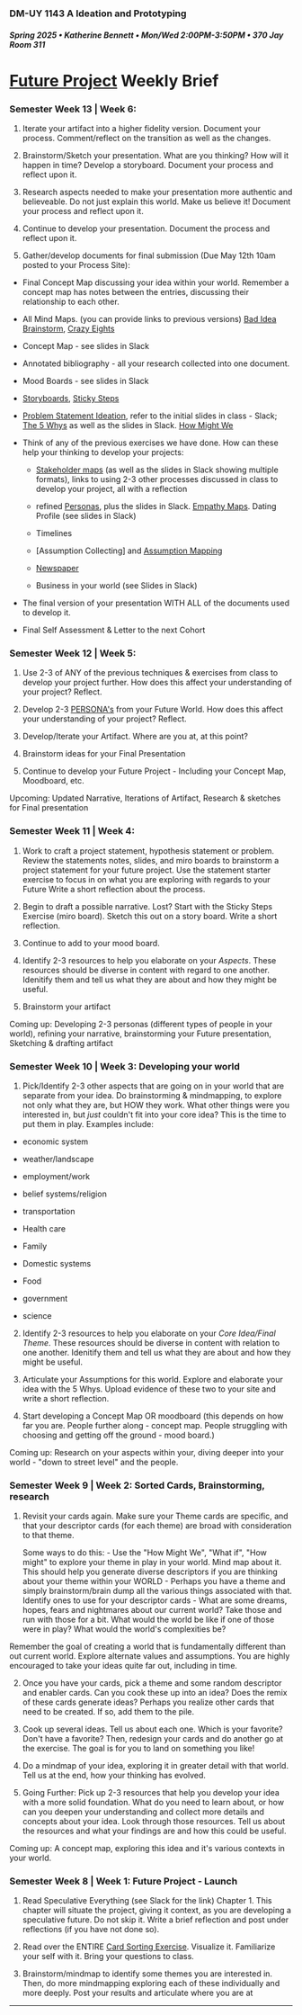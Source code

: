 ### DM-UY 1143 A Ideation and Prototyping
##### Spring 2025 • Katherine Bennett • Mon/Wed 2:00PM-3:50PM • 370 Jay Room 311

# [Future Project](Future.md) Weekly Brief

### Semester Week 13 | Week 6: 

1. Iterate your artifact into a higher fidelity version. Document your process. Comment/reflect on the transition as well as the changes.

2. Brainstorm/Sketch your presentation. What are you thinking? How will it happen in time? Develop a storyboard. Document your process and reflect upon it.

3. Research aspects needed to make your presentation more authentic and believeable. Do not just explain this world. Make us believe it! Document your process and reflect upon it.

4. Continue to develop your presentation. Document the process and reflect upon it.

5. Gather/develop documents for final submission (Due May 12th 10am posted to your Process Site):

- Final Concept Map discussing your idea within your world. Remember a concept map has notes between the entries, discussing their relationship to each other.

- All Mind Maps. (you can provide links to previous versions) [Bad Idea Brainstorm](https://miro.com/app/board/uXjVIC88Tzs=/), [Crazy Eights](https://miro.com/app/board/uXjVI-siAKA=/)

- Concept Map - see slides in Slack

- Annotated bibliography - all your research collected into one document.

- Mood Boards - see slides in Slack

- [Storyboards](https://miro.com/app/board/uXjVL9fyu6w=/), [Sticky Steps](https://miro.com/app/board/uXjVLOv4iHs=/)

- [Problem Statement Ideation](https://miro.com/app/board/uXjVLWEP_FQ=/), refer to the initial slides in class - Slack; [The 5 Whys](https://miro.com/app/board/uXjVLk2bckY=/) as well as the slides in Slack. [How Might We](https://miro.com/app/board/uXjVI8y4ILA=/)

- Think of any of the previous exercises we have done. How can these help your thinking to develop your projects: 

	- [Stakeholder maps](https://miro.com/app/board/uXjVLS4P34s=/) (as well as the slides in Slack showing multiple formats), links to using 2-3 other processes discussed in class to develop your project, all with a reflection

	- refined [Personas](https://miro.com/app/board/uXjVL9d1Lvw=/), plus the slides in Slack. [Empathy Maps](https://miro.com/app/board/uXjVITfy9tY=/). Dating Profile (see slides in Slack)

	- Timelines

	- [Assumption Collecting]  and [Assumption Mapping]((https://miro.com/app/board/uXjVLkAh4As=/))

	- [Newspaper](https://miro.com/app/board/uXjVIC88Tzs=/)

	- Business in your world (see Slides in Slack)

- The final version of your presentation WITH ALL of the documents used to develop it.

- Final Self Assessment & Letter to the next Cohort



### Semester Week 12 | Week 5: 

1. Use 2-3 of ANY of the previous techniques & exercises from class to develop your project further. How does this affect your understanding of your project? Reflect.

2. Develop 2-3 [PERSONA's](Personas.md) from your Future World. How does this affect your understanding of your project? Reflect.

3. Develop/Iterate your Artifact. Where are you at, at this point?

4. Brainstorm ideas for your Final Presentation

5. Continue to develop your Future Project - Including your Concept Map, Moodboard, etc.

Upcoming: Updated Narrative, Iterations of Artifact, Research & sketches for Final presentation


### Semester Week 11 | Week 4: 

1. Work to craft a project statement, hypothesis statement or problem. Review the statements notes, slides, and miro boards to brainstorm a project statement for your future project. Use the statement starter exercise to focus in on what you are exploring with regards to your Future Write a short reflection about the process.

2. Begin to draft a possible narrative. Lost? Start with the Sticky Steps Exercise (miro board). Sketch this out on a story board. Write a short reflection.

3. Continue to add to your mood board.

4. Identify 2-3 resources to help you elaborate on your *Aspects*. These resources should be diverse in content with regard to one another. Idenitify them and tell us what they are about and how they might be useful.

5. Brainstorm your artifact

Coming up: Developing 2-3 personas (different types of people in your world), refining your narrative, brainstorming your Future presentation, Sketching & drafting artifact


### Semester Week 10 | Week 3: Developing your world

1. Pick/Identify 2-3 other aspects that are going on in your world that are separate from your idea. Do brainstorming & mindmapping, to explore not only what they are, but HOW they work. What other things were you interested in, but _just_ couldn't fit into your core idea? This is the time to put them in play. Examples include:

- economic system

- weather/landscape

- employment/work

- belief systems/religion

- transportation

- Health care

- Family

- Domestic systems

- Food

- government

- science


2. Identify 2-3 resources to help you elaborate on your *Core Idea/Final Theme*. These resources should be diverse in content with relation to one another. Idenitify them and tell us what they are about and how they might be useful.

3. Articulate your Assumptions for this world. Explore and elaborate your idea with the 5 Whys. Upload evidence of these two to your site and write a short reflection.

4. Start developing a Concept Map OR moodboard (this depends on how far you are. People further along - concept map. People struggling with choosing and getting off the ground - mood board.)

Coming up: Research on your aspects within your, diving deeper into your world - "down to street level" and the people.

### Semester Week 9 | Week 2: Sorted Cards, Brainstorming, research

1. Revisit your cards again. Make sure your Theme cards are specific, and that your descriptor cards (for each theme) are broad with consideration to that theme. 

	Some ways to do this:
		- Use the "How Might We", "What if", "How might" to explore your theme in play in your world. Mind map about it. This should help you generate diverse descriptors if you are thinking about your theme within your WORLD
		- Perhaps you have a theme and simply brainstorm/brain dump all the various things associated with that. Identify ones to use for your descriptor cards
		- What are some dreams, hopes, fears and nightmares about our current world? Take those and run with those for a bit. What would the world be like if one of those were in play? What would the world's complexities be?

Remember the goal of creating a world that is fundamentally different than out current world. Explore alternate values and assumptions. You are highly encouraged to take your ideas quite far out, including in time.

2. Once you have your cards, pick a theme and some random descriptor and enabler cards. Can you cook these up into an idea? Does the remix of these cards generate ideas? Perhaps you realize other cards that need to be created. If so, add them to the pile.

3. Cook up several ideas. Tell us about each one. Which is your favorite? Don't have a favorite? Then, redesign your cards and do another go at the exercise. The goal is for you to land on something you like!

4. Do a mindmap of your idea, exploring it in greater detail with that world. Tell us at the end, how your thinking has evolved.

5. Going Further: Pick up 2-3 resources that help you develop your idea with a more solid foundation. What do you need to learn about, or how can you deepen your understanding and collect more details and concepts about your idea. Look through those resources. Tell us about the resources and what your findings are and how this could be useful.

Coming up: A concept map, exploring this idea and it's various contexts in your world.


### Semester Week 8 | Week 1: Future Project - Launch

1. Read Speculative Everything (see Slack for the link) Chapter 1. This chapter will situate the project, giving it context, as you are developing a speculative future. Do not skip it. Write a brief reflection and post under reflections (if you have not done so).

2. Read over the ENTIRE [Card Sorting Exercise](cardSortingExercise.md). Visualize it. Familiarize your self with it. Bring your questions to class.

3. Brainstorm/mindmap to identify some themes you are interested in. Then, do more mindmapping exploring each of these individually and more deeply. Post your results and articulate where you are at




---

